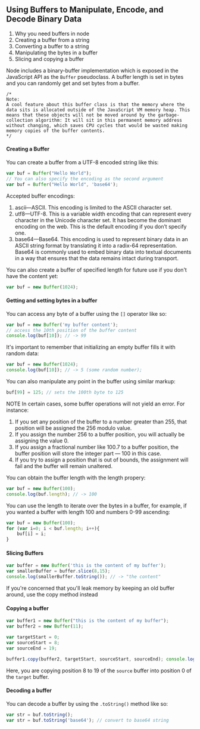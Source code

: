 ## Using Buffers to Manipulate, Encode, and Decode Binary Data

1. Why you need buffers in node
2. Creating a buffer from a string
3. Converting a buffer to a string
4. Manipulating the bytes in a buffer
5. Slicing and copying a buffer

Node includes a binary-buffer implementation which is exposed in the JavaScript API as the `Buffer` pseudoclass.
A buffer length is set in bytes and you can randomly get and set bytes from a buffer.

```
/* 
Note:
A cool feature about this buffer class is that the memory where the data sits is allocated outside of the JavaScript VM memory heap. This means that these objects will not be moved around by the garbage-collection algorithm: It will sit in this permanent memory address without changing, which saves CPU cycles that would be wasted making memory copies of the buffer contents.
*/
```

#### Creating a Buffer
You can create a buffer from a UTF-8 encoded string like this:
```js
var buf = Buffer("Hello World");
// You can also specify the encoding as the second argument
var buf = Buffer("Hello World", 'base64');
```
Accepted buffer encodings:

1. ascii—ASCII. This encoding is limited to the ASCII character set.
2. utf8—UTF-8. This is a variable width encoding that can represent every character in the Unicode character set. It has become the dominant encoding on the web. This is the default encoding if you don’t specify one.
3. base64—Base64. This encoding is used to represent binary data in an ASCII string format by translating it into a radix-64 representation. Base64 is commonly used to embed binary data into textual documents in a way that ensures that the data remains intact during transport.

You can also create a buffer of specified length for future use if you don't have the content yet:
```js
var buf = new Buffer(1024);
```

#### Getting and setting bytes in a buffer

You can access any byte of a buffer using the `[]` operator like so:
```js
var buf = new Buffer('my buffer content');
// access the 10th position of the buffer content
console.log(buf[10]); // -> 99
```
It's important to remember that initializing an empty buffer fills it with random data:
```js
var buf = new Buffer(1024);
console.log(buf[10]); // -> 5 (some random number);
```
You can also manipulate any point in the buffer using similar markup:
```js
buf[99] = 125; // sets the 100th byte to 125
```

NOTE In certain cases, some buffer operations will not yield an error. For instance:

1. If you set any position of the buffer to a number greater than 255, that position will be assigned the 256 modulo value.
2. If you assign the number 256 to a buffer position, you will actually be assigning the value 0.
3. If you assign a fractional number like 100.7 to a buffer position, the buffer position will store the integer part — 100 in this case.
4. If you try to assign a position that is out of bounds, the assignment will fail and the buffer will remain unaltered.

You can obtain the buffer length with the length propery:
```js
var buf = new Buffer(100);
console.log(buf.length); // -> 100
```
You can use the length to iterate over the bytes in a buffer, for example, if you wanted a buffer with length 100 and numbers 0-99 ascending:
```js
var buf = new Buffer(100);
for (var i=0; i < buf.length; i++){
	buf[i] = i;
}
```

#### Slicing Buffers
```js
var buffer = new Buffer('this is the content of my buffer');
var smallerBuffer = buffer.slice(8,15);
console.log(smallerBuffer.toString()); // -> "the content"
```
If you're concerned that you'll leak memory by keeping an old buffer around, use the copy method instead
#### Copying a buffer
```js
var buffer1 = new Buffer("this is the content of my buffer");
var buffer2 = new Buffer(11);

var targetStart = 0; 
var sourceStart = 8; 
var sourceEnd = 19;

buffer1.copy(buffer2, targetStart, sourceStart, sourceEnd); console.log(buffer2.toString()); // -> "the content"
```
Here, you are copying position 8 to 19 of the `source` buffer into position 0 of the `target` buffer.

#### Decoding a buffer
You can decode a buffer by using the `.toString()` method like so:
```js
var str = buf.toString();
var str = buf.toString('base64'); // convert to base64 string
```
